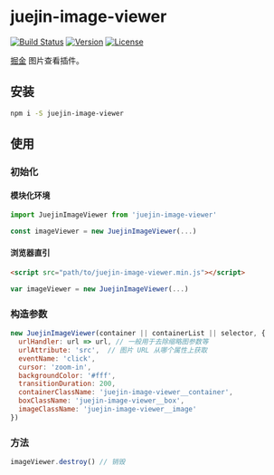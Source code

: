 # juejin-image-viewer

[![Build Status](https://img.shields.io/travis/WEBuster/juejin-image-viewer.svg?style=flat-square)](https://travis-ci.org/WEBuster/juejin-image-viewer)
[![Version](https://img.shields.io/npm/v/juejin-image-viewer.svg?style=flat-square)](https://www.npmjs.com/package/juejin-image-viewer)
[![License](https://img.shields.io/npm/l/juejin-image-viewer.svg?style=flat-square)](LICENSE)

[掘金](https://juejin.im) 图片查看插件。

## 安装

```bash
npm i -S juejin-image-viewer
```

## 使用

### 初始化

#### 模块化环境

```js
import JuejinImageViewer from 'juejin-image-viewer'

const imageViewer = new JuejinImageViewer(...)
```

#### 浏览器直引

```html
<script src="path/to/juejin-image-viewer.min.js"></script>
```

```js
var imageViewer = new JuejinImageViewer(...)
```

### 构造参数

```js
new JuejinImageViewer(container || containerList || selector, {
  urlHandler: url => url, // 一般用于去除缩略图参数等
  urlAttribute: 'src',  // 图片 URL 从哪个属性上获取
  eventName: 'click',
  cursor: 'zoom-in',
  backgroundColor: '#fff',
  transitionDuration: 200,
  containerClassName: 'juejin-image-viewer__container',
  boxClassName: 'juejin-image-viewer__box',
  imageClassName: 'juejin-image-viewer__image'
})
```

### 方法

```js
imageViewer.destroy() // 销毁
```
